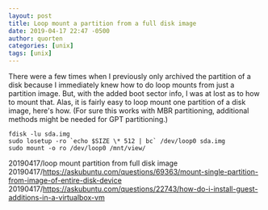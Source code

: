 ```yaml
---
layout: post
title: Loop mount a partition from a full disk image
date: 2019-04-17 22:47 -0500
author: quorten
categories: [unix]
tags: [unix]
---
```


There were a few times when I previously only archived the partition
of a disk because I immediately knew how to do loop mounts from just a
partition image.  But, with the added boot sector info, I was at lost
as to how to mount that.  Alas, it is fairly easy to loop mount one
partition of a disk image, here's how.  (For sure this works with MBR
partitioning, additional methods might be needed for GPT
partitioning.)

```
fdisk -lu sda.img
sudo losetup -ro `echo $SIZE \* 512 | bc` /dev/loop0 sda.img
sudo mount -o ro /dev/loop0 /mnt/view/
```

20190417/loop mount partition from full disk image  
20190417/https://askubuntu.com/questions/69363/mount-single-partition-from-image-of-entire-disk-device  
20190417/https://askubuntu.com/questions/22743/how-do-i-install-guest-additions-in-a-virtualbox-vm
